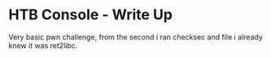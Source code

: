 # HTB Console - Write Up
Very basic pwn challenge, from the second i ran checksec and file i already knew it was ret2libc.

